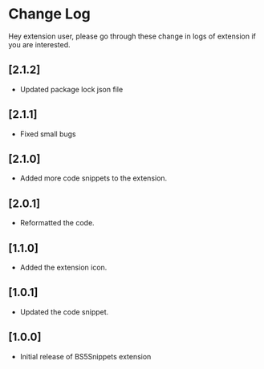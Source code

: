 # Change Log

Hey extension user, please go through these change in logs of extension if you are interested.

## [2.1.2]

- Updated package lock json file

## [2.1.1]

- Fixed small bugs

## [2.1.0]

- Added more code snippets to the extension.

## [2.0.1]

- Reformatted the code.

## [1.1.0]

- Added the extension icon.

## [1.0.1]

- Updated the code snippet.

## [1.0.0]

- Initial release of BS5Snippets extension